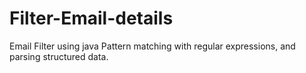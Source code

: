 # Filter-Email-details
Email Filter using java Pattern matching with regular expressions, and parsing structured data.
